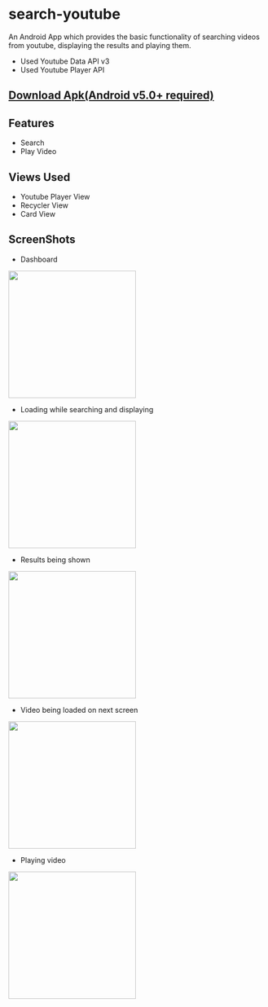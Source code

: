 # search-youtube
An Android App which provides the basic functionality of searching videos from youtube, displaying the results and playing them.

- Used Youtube Data API v3
- Used Youtube Player API 

## [Download Apk(Android v5.0+ required)](https://github.com/abhi5658/search-youtube/raw/master/Search%20Youtube.apk)

## Features
- Search
- Play Video

## Views Used
- Youtube Player View
- Recycler View
- Card View

## ScreenShots

- Dashboard

<img src="https://github.com/abhi5658/search-youtube/blob/master/screenshots/dashboard.png" width="250">

- Loading while searching and displaying

<img src="https://github.com/abhi5658/search-youtube/blob/master/screenshots/loading.png" width="250">

- Results being shown

<img src="https://github.com/abhi5658/search-youtube/blob/master/screenshots/results.png" width="250">

- Video being loaded on next screen

<img src="https://github.com/abhi5658/search-youtube/blob/master/screenshots/loadingVideo.png" width="250">

- Playing video

<img src="https://github.com/abhi5658/search-youtube/blob/master/screenshots/playingVideo.png" width="250">
